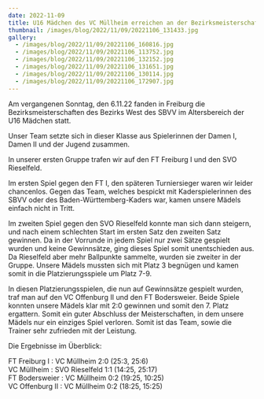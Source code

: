 ```yaml
---
date: 2022-11-09
title: U16 Mädchen des VC Müllheim erreichen an der Bezirksmeisterschaft Platz 7
thumbnail: /images/blog/2022/11/09/20221106_131433.jpg
gallery:
  - /images/blog/2022/11/09/20221106_160816.jpg
  - /images/blog/2022/11/09/20221106_113752.jpg
  - /images/blog/2022/11/09/20221106_132152.jpg
  - /images/blog/2022/11/09/20221106_131651.jpg
  - /images/blog/2022/11/09/20221106_130114.jpg
  - /images/blog/2022/11/09/20221106_172907.jpg
---
```


Am vergangenen Sonntag, den 6.11.22 fanden in Freiburg die Bezirksmeisterschaften des Bezirks West des SBVV im Altersbereich der U16 Mädchen statt.

Unser Team setzte sich in dieser Klasse aus Spielerinnen der Damen I, Damen II und der Jugend zusammen.

In unserer ersten Gruppe trafen wir auf den FT Freiburg I und den SVO Rieselfeld.

Im ersten Spiel gegen den FT I, den späteren Turniersieger waren wir leider chancenlos. Gegen das Team, welches bespickt mit Kaderspielerinnen des SBVV oder des Baden-Württemberg-Kaders war, kamen unsere Mädels einfach nicht in Tritt.

Im zweiten Spiel gegen den SVO Rieselfeld konnte man sich dann steigern, und nach einem schlechten Start im ersten Satz den zweiten Satz gewinnen. Da in der Vorrunde in jedem Spiel nur zwei Sätze gespielt wurden und keine Gewinnsätze, ging dieses Spiel somit unentschieden aus. Da Rieselfeld aber mehr Ballpunkte sammelte, wurden sie zweiter in der Gruppe. Unsere Mädels mussten sich mit Platz 3 begnügen und kamen somit in die Platzierungsspiele um Platz 7-9.

In diesen Platzierungsspielen, die nun auf Gewinnsätze gespielt wurden, traf man auf den VC Offenburg II und den FT Bodersweier. Beide Spiele konnten unsere Mädels klar mit 2:0 gewinnen und somit den 7. Platz ergattern. Somit ein guter Abschluss der Meisterschaften, in dem unsere Mädels nur ein einziges Spiel verloren. Somit ist das Team, sowie die Trainer sehr zufrieden mit der Leistung.

Die Ergebnisse im Überblick:

FT Freiburg I : VC Müllheim 2:0 (25:3, 25:6)  
VC Müllheim : SVO Rieselfeld 1:1 (14:25, 25:17)  
FT Bodersweier : VC Müllheim 0:2 (19:25, 10:25)  
VC Offenburg II : VC Müllheim 0:2 (18:25, 15:25)
